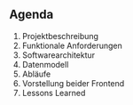 ## Agenda
1. Projektbeschreibung
2. Funktionale Anforderungen
3. Softwarearchitektur
4. Datenmodell
5. Abläufe
6. Vorstellung beider Frontend
7. Lessons Learned